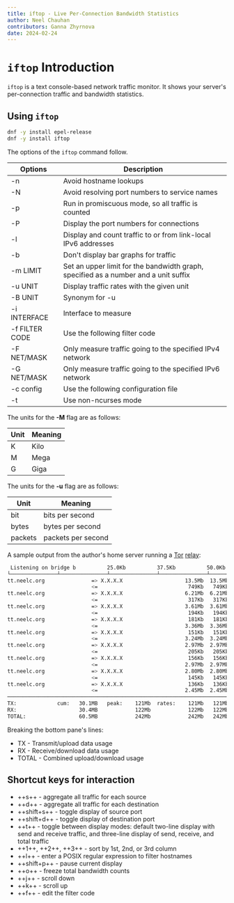 ```yaml
---
title: iftop - Live Per-Connection Bandwidth Statistics
author: Neel Chauhan
contributors: Ganna Zhyrnova
date: 2024-02-24
---
```


# `iftop` Introduction

`iftop` is a text console-based network traffic monitor. It shows your server's per-connection traffic and bandwidth statistics.

## Using `iftop`

```bash
dnf -y install epel-release
dnf -y install iftop
```

The options of the `iftop` command follow.

|Options|Description|
|---|---|
|-n |Avoid hostname lookups|
|-N |Avoid resolving port numbers to service names|
|-p |Run in promiscuous mode, so all traffic is counted|
|-P |Display the port numbers for connections|
|-l |Display and count traffic to or from link-local IPv6 addresses|
|-b |Don't display bar graphs for traffic|
|-m LIMIT |Set an upper limit for the bandwidth graph, specified as a number and a unit suffix|
|-u UNIT |Display traffic rates with the given unit|
|-B UNIT |Synonym for -u|
|-i INTERFACE |Interface to measure|
|-f FILTER CODE |Use the following filter code|
|-F NET/MASK |Only measure traffic going to the specified IPv4 network|
|-G NET/MASK |Only measure traffic going to the specified IPv6 network|
|-c config |Use the following configuration file|
|-t |Use non-ncurses mode|

The units for the **-M** flag are as follows:

|Unit|Meaning|
|---|---|
|K |Kilo|
|M |Mega|
|G |Giga|

The units for the **-u** flag are as follows:

|Unit|Meaning|
|---|---|
|bit |bits per second|
|bytes |bytes per second|
|packets |packets per second|

A sample output from the author's home server running a [Tor](https://www.torproject.org/) [relay](https://community.torproject.org/relay/types-of-relays/):

```bash
 Listening on bridge b          25.0Kb          37.5Kb          50.0Kb    62.5Kb
└───────────────┴───────────────┴───────────────┴───────────────┴───────────────
tt.neelc.org               => X.X.X.X                    13.5Mb  13.5Mb  13.5Mb
                           <=                             749Kb   749Kb   749Kb
tt.neelc.org               => X.X.X.X                    6.21Mb  6.21Mb  6.21Mb
                           <=                             317Kb   317Kb   317Kb
tt.neelc.org               => X.X.X.X                    3.61Mb  3.61Mb  3.61Mb
                           <=                             194Kb   194Kb   194Kb
tt.neelc.org               => X.X.X.X                     181Kb   181Kb   181Kb
                           <=                            3.36Mb  3.36Mb  3.36Mb
tt.neelc.org               => X.X.X.X                     151Kb   151Kb   151Kb
                           <=                            3.24Mb  3.24Mb  3.24Mb
tt.neelc.org               => X.X.X.X                    2.97Mb  2.97Mb  2.97Mb
                           <=                             205Kb   205Kb   205Kb
tt.neelc.org               => X.X.X.X                     156Kb   156Kb   156Kb
                           <=                            2.97Mb  2.97Mb  2.97Mb
tt.neelc.org               => X.X.X.X                    2.80Mb  2.80Mb  2.80Mb
                           <=                             145Kb   145Kb   145Kb
tt.neelc.org               => X.X.X.X                     136Kb   136Kb   136Kb
                           <=                            2.45Mb  2.45Mb  2.45Mb
────────────────────────────────────────────────────────────────────────────────
TX:             cum:   30.1MB   peak:	 121Mb  rates:    121Mb   121Mb   121Mb
RX:                    30.4MB            122Mb            122Mb   122Mb   122Mb
TOTAL:                 60.5MB            242Mb            242Mb   242Mb   242Mb
```

Breaking the bottom pane's lines:

* TX - Transmit/upload data usage
* RX - Receive/download data usage
* TOTAL - Combined upload/download usage

## Shortcut keys for interaction

* ++s++ - aggregate all traffic for each source
* ++d++ - aggregate all traffic for each destination
* ++shift+s++ - toggle display of source port
* ++shift+d++ - toggle display of destination port
* ++t++ - toggle between display modes: default two-line display with send and receive traffic, and three-line display of send, receive, and total traffic
* ++1++, ++2++, ++3++ - sort by 1st, 2nd, or 3rd column
* ++l++ - enter a POSIX regular expression to filter hostnames
* ++shift+p++ - pause current display
* ++o++ - freeze total bandwidth counts
* ++j++ - scroll down
* ++k++ - scroll up
* ++f++ - edit the filter code
